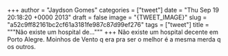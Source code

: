 
+++
author = "Jaydson Gomes"
categories = ["tweet"]
date = "Thu Sep 19 20:18:20 +0000 2013"
draft = false
image = "{TWEET_IMAGE}"
slug = "a52c9ff82161bc2cf61a3181fe987c87d99ef276"
tags = ["tweet"]
title = """Não existe um hospital de..."""
+++
Não existe um hospital decente em Porto Alegre. Moinhos de Vento q era pra ser o melhor é a mesma merda q os outros.

